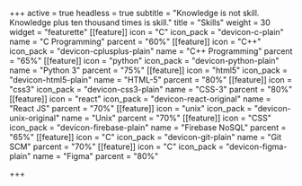 +++
active = true
headless = true
subtitle = "Knowledge is not skill. Knowledge plus ten thousand times is skill."
title = "Skills"
weight = 30
widget = "featurette"
[[feature]]
icon = "C"
icon_pack = "devicon-c-plain"
name = "C Programming"
parcent = "60%"
[[feature]]
icon = "C++"
icon_pack = "devicon-cplusplus-plain"
name = "C++ Programming"
parcent = "65%"
[[feature]]
icon = "python"
icon_pack = "devicon-python-plain"
name = "Python 3"
parcent = "75%"
[[feature]]
icon = "html5"
icon_pack = "devicon-html5-plain"
name = "HTML-5"
parcent = "80%"
[[feature]]
icon = "css3"
icon_pack = "devicon-css3-plain"
name = "CSS-3"
parcent = "80%"
[[feature]]
icon = "react"
icon_pack = "devicon-react-original"
name = "React JS"
parcent = "70%"
[[feature]]
icon = "unix"
icon_pack = "devicon-unix-original"
name = "Unix"
parcent = "70%"
[[feature]]
icon = "CSS"
icon_pack = "devicon-firebase-plain"
name = "Firebase NoSQL"
parcent = "65%"
[[feature]]
icon = "C"
icon_pack = "devicon-git-plain"
name = "Git SCM"
parcent = "70%"
[[feature]]
icon = "C"
icon_pack = "devicon-figma-plain"
name = "Figma"
parcent = "80%"

+++
